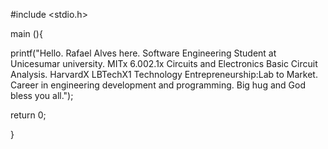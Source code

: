 #include <stdio.h>

main (){

printf("Hello. Rafael Alves here. Software Engineering Student at Unicesumar university. MITx 6.002.1x Circuits and Electronics Basic Circuit Analysis. HarvardX LBTechX1 Technology Entrepreneurship:Lab to Market. Career in engineering development and programming. Big hug and God bless you all.");

return 0;

}
